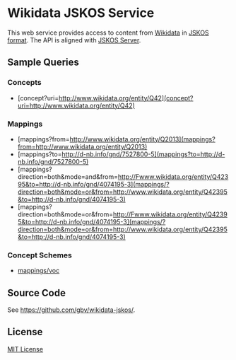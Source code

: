# Wikidata JSKOS Service

This web service provides access to content from [Wikidata] in [JSKOS format]. The API is aligned with [JSKOS Server].

## Sample Queries

### Concepts

* [concept?uri=http://www.wikidata.org/entity/Q42](concept?uri=http://www.wikidata.org/entity/Q42)

### Mappings

* [mappings?from=http://www.wikidata.org/entity/Q2013](mappings?from=http://www.wikidata.org/entity/Q2013)
* [mappings?to=http://d-nb.info/gnd/7527800-5](mappings?to=http://d-nb.info/gnd/7527800-5)
* [mappings?direction=both&mode=and&from=http://Fwww.wikidata.org/entity/Q42395&to=http://d-nb.info/gnd/4074195-3](mappings/?direction=both&mode=or&from=http://www.wikidata.org/entity/Q42395&to=http://d-nb.info/gnd/4074195-3)
* [mappings?direction=both&mode=or&from=http://Fwww.wikidata.org/entity/Q42395&to=http://d-nb.info/gnd/4074195-3](mappings/?direction=both&mode=or&from=http://www.wikidata.org/entity/Q42395&to=http://d-nb.info/gnd/4074195-3)

### Concept Schemes

* [mappings/voc](mappings/voc)

## Source Code

See <https://github.com/gbv/wikidata-jskos/>.

## License

[MIT License](https://github.com/gbv/wikidata-jskos/blob/master/LICENSE.md)

[Wikidata]: https://www.wikidata.org/
[JSKOS format]: https://gbv.github.io/jskos/jskos.html
[JSKOS Server]: https://github.com/gbv/jskos-server
